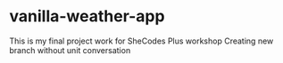 # vanilla-weather-app

This is my final project work for SheCodes Plus workshop
Creating new branch without unit conversation
